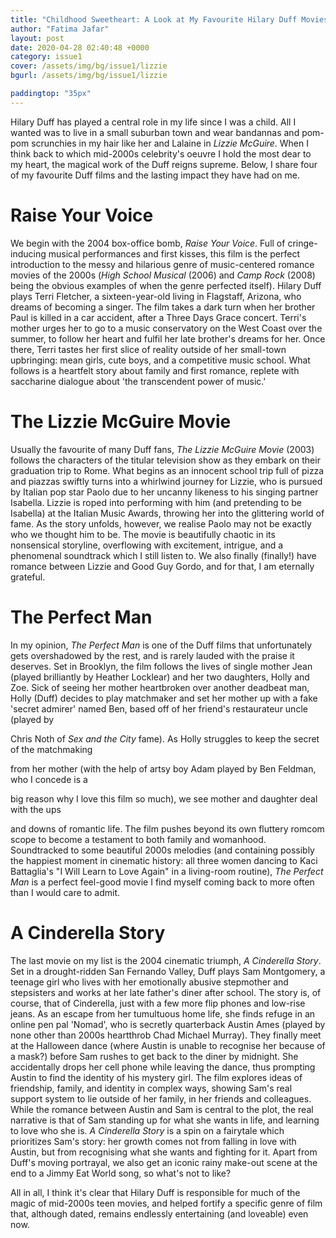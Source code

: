 ```yaml
---
title: "Childhood Sweetheart: A Look at My Favourite Hilary Duff Movies"
author: "Fatima Jafar"
layout: post
date: 2020-04-28 02:40:48 +0000
category: issue1
cover: /assets/img/bg/issue1/lizzie
bgurl: /assets/img/bg/issue1/lizzie

paddingtop: "35px"
---
```


<p id="first-paragraph">Hilary Duff has played a central role in my life since I was a child.
All I wanted was to live in a small suburban town and wear bandannas and pom-pom scrunchies in my hair like her and Lalaine in <i>Lizzie McGuire</i>. When I think back to which mid-2000s celebrity's oeuvre I hold the most dear to my heart, the magical work of the Duff reigns supreme. Below, I share four of my favourite Duff films and the lasting impact they have had on me.</p>

# Raise Your Voice

We begin with the 2004 box-office bomb, *Raise Your Voice*. Full of
cringe-inducing musical performances and first kisses, this film is the
perfect introduction to the messy and hilarious genre of music-centered
romance movies of the 2000s (*High School Musical* (2006) and *Camp
Rock* (2008) being the obvious examples of when the genre perfected
itself). Hilary Duff plays Terri Fletcher, a sixteen-year-old living in
Flagstaff, Arizona, who dreams of becoming a singer. The film takes a
dark turn when her brother Paul is killed in a car accident, after a
Three Days Grace concert. Terri's mother urges her to go to a music
conservatory on the West Coast over the summer, to follow her heart and
fulfil her late brother's dreams for her. Once there, Terri tastes her
first slice of reality outside of her small-town upbringing: mean girls,
cute boys, and a competitive music school. What follows is a heartfelt
story about family and first romance, replete with saccharine dialogue
about 'the transcendent power of music.'

# The Lizzie McGuire Movie

Usually the favourite of many Duff fans, *The Lizzie McGuire Movie*
(2003) follows the characters of the titular television show as they
embark on their graduation trip to Rome. What begins as an innocent
school trip full of pizza and piazzas swiftly turns into a whirlwind
journey for Lizzie, who is pursued by Italian pop star Paolo due to her
uncanny likeness to his singing partner Isabella. Lizzie is roped into
performing with him (and pretending to be Isabella) at the Italian Music
Awards, throwing her into the glittering world of fame. As the story
unfolds, however, we realise Paolo may not be exactly who we thought him
to be. The movie is beautifully chaotic in its nonsensical storyline,
overflowing with excitement, intrigue, and a phenomenal soundtrack which
I still listen to. We also finally (finally!) have romance between
Lizzie and Good Guy Gordo, and for that, I am eternally grateful.

# The Perfect Man

In my opinion, *The Perfect Man* is one of the Duff films that
unfortunately gets overshadowed by the rest, and is rarely lauded with
the praise it deserves. Set in Brooklyn, the film follows the lives of
single mother Jean (played brilliantly by Heather Locklear) and her two
daughters, Holly and Zoe. Sick of seeing her mother heartbroken over
another deadbeat man, Holly (Duff) decides to play matchmaker and set
her mother up with a fake 'secret admirer' named Ben, based off of her
friend's restaurateur uncle (played by

Chris Noth of *Sex and the City* fame). As Holly struggles to keep the
secret of the matchmaking

from her mother (with the help of artsy boy Adam played by Ben Feldman,
who I concede is a

big reason why I love this film so much), we see mother and daughter
deal with the ups

and downs of romantic life. The film pushes beyond its own fluttery
romcom scope to become a testament to both family and womanhood.
Soundtracked to some beautiful 2000s melodies (and containing possibly
the happiest moment in cinematic history: all three women dancing to
Kaci Battaglia's "I Will Learn to Love Again" in a living-room routine),
*The Perfect Man* is a perfect feel-good movie I find myself coming back
to more often than I would care to admit.

# A Cinderella Story

The last movie on my list is the 2004 cinematic triumph, *A Cinderella
Story*. Set in a drought-ridden San Fernando Valley, Duff plays Sam
Montgomery, a teenage girl who lives with her emotionally abusive
stepmother and stepsisters and works at her late father's diner after
school. The story is, of course, that of Cinderella, just with a few
more flip phones and low-rise jeans. As an escape from her tumultuous
home life, she finds refuge in an online pen pal 'Nomad', who is
secretly quarterback Austin Ames (played by none other than 2000s
heartthrob Chad Michael Murray). They finally meet at the Halloween
dance (where Austin is unable to recognise her because of a mask?)
before Sam rushes to get back to the diner by midnight. She accidentally
drops her cell phone while leaving the dance, thus prompting Austin to
find the identity of his mystery girl. The film explores ideas of
friendship, family, and identity in complex ways, showing Sam's real
support system to lie outside of her family, in her friends and
colleagues. While the romance between Austin and Sam is central to the
plot, the real narrative is that of Sam standing up for what she wants
in life, and learning to love who she is. *A Cinderella Story* is a spin
on a fairytale which prioritizes Sam's story: her growth comes not from
falling in love with Austin, but from recognising what she wants and
fighting for it. Apart from Duff's moving portrayal, we also get an
iconic rainy make-out scene at the end to a Jimmy Eat World song, so
what's not to like?

All in all, I think it's clear that Hilary Duff is responsible for much of the magic of mid-2000s teen movies, and helped fortify a specific genre of film that, although dated, remains endlessly entertaining (and loveable) even now.
